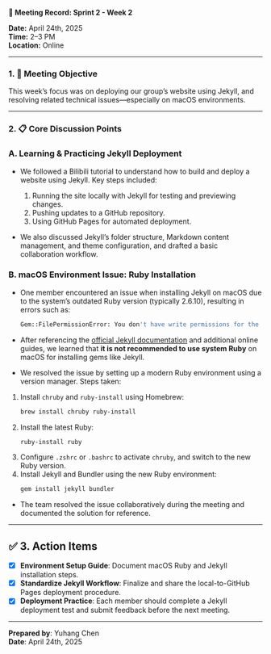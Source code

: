 **📅 Meeting Record: Sprint 2 - Week 2**  

**Date:** April 24th, 2025  
**Time:** 2–3 PM  
**Location:** Online  

---

### **1. 🎯 Meeting Objective**
This week’s focus was on deploying our group’s website using Jekyll, and resolving related technical issues—especially on macOS environments.

---

### **2. 📋 Core Discussion Points**  

### A. Learning & Practicing Jekyll Deployment  
- We followed a Bilibili tutorial to understand how to build and deploy a website using Jekyll. Key steps included:  
  1. Running the site locally with Jekyll for testing and previewing changes.  
  2. Pushing updates to a GitHub repository.  
  3. Using GitHub Pages for automated deployment.  

- We also discussed Jekyll’s folder structure, Markdown content management, and theme configuration, and drafted a basic collaboration workflow.

### B. macOS Environment Issue: Ruby Installation  
- One member encountered an issue when installing Jekyll on macOS due to the system’s outdated Ruby version (typically 2.6.10), resulting in errors such as:
  ```bash
  Gem::FilePermissionError: You don't have write permissions for the /Library/Ruby/Gems/... directory
  ```

- After referencing the [official Jekyll documentation](https://jekyllrb.com/docs/installation/macos/) and additional online guides, we learned that **it is not recommended to use system Ruby** on macOS for installing gems like Jekyll.

- We resolved the issue by setting up a modern Ruby environment using a version manager. Steps taken:
1. Install `chruby` and `ruby-install` using Homebrew:  
   ```bash
   brew install chruby ruby-install
   ```
2. Install the latest Ruby:  
   ```bash
   ruby-install ruby
   ```
3. Configure `.zshrc` or `.bashrc` to activate `chruby`, and switch to the new Ruby version.  
4. Install Jekyll and Bundler using the new Ruby environment:  
   ```bash
   gem install jekyll bundler
   ```

- The team resolved the issue collaboratively during the meeting and documented the solution for reference.

---

## ✅ 3. Action Items  
- [x] **Environment Setup Guide**: Document macOS Ruby and Jekyll installation steps.  
- [x] **Standardize Jekyll Workflow**: Finalize and share the local-to-GitHub Pages deployment procedure.  
- [x] **Deployment Practice**: Each member should complete a Jekyll deployment test and submit feedback before the next meeting.

---

**Prepared by**: Yuhang Chen  
**Date**: April 24th, 2025  
